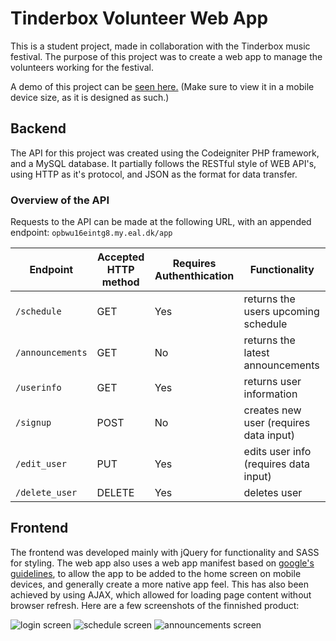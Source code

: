 # Tinderbox Volunteer Web App
This is a student project, made in collaboration with the Tinderbox music festival.
The purpose of this project was to create a web app to manage the volunteers working for the festival.

A demo of this project can be [seen here.](http://opbwu16eintg8.my.eal.dk/)
(Make sure to view it in a mobile device size, as it is designed as such.)
## Backend
The API for this project was created using the Codeigniter PHP framework, and a MySQL database.
It partially follows the RESTful style of WEB API's, using HTTP as it's protocol, and JSON as the format for data transfer.
### Overview of the API
Requests to the API can be made at the following URL, with an appended endpoint: `opbwu16eintg8.my.eal.dk/app`

Endpoint | Accepted HTTP method | Requires Authenthication | Functionality |
--- | --- | --- | ---
`/schedule` | GET | Yes | returns the users upcoming schedule
`/announcements` | GET | No | returns the latest announcements
`/userinfo` | GET | Yes | returns user information
`/signup` | POST | No | creates new user (requires data input)
`/edit_user` | PUT | Yes | edits user info (requires data input)
`/delete_user` | DELETE | Yes | deletes user

## Frontend
The frontend was developed mainly with jQuery for functionality and SASS for styling.
The web app also uses a web app manifest based on [google's guidelines](https://developers.google.com/web/fundamentals/engage-and-retain/web-app-manifest/), to allow the app to be added to the home screen on mobile devices, and generally create a more native app feel.
This has also been achieved by using AJAX, which allowed for loading page content without browser refresh.
Here are a few screenshots of the finnished product:

![login screen][lg]   ![schedule screen][sch]   ![announcements screen][ann]

[lg]: https://cloud.githubusercontent.com/assets/22744066/25851715/23e64030-34c7-11e7-84de-ab1bf7c64b92.png "Login Screen"
[sch]: https://cloud.githubusercontent.com/assets/22744066/25851748/426a12e8-34c7-11e7-9498-1688a5ee856e.png "Schedule Screen"
[ann]: https://cloud.githubusercontent.com/assets/22744066/25851763/4d61706a-34c7-11e7-878b-b98b6e2d536f.png "Announcements Screen"
